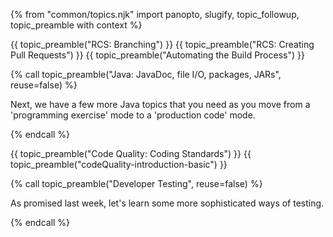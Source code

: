 {% from "common/topics.njk" import panopto, slugify, topic_followup, topic_preamble with context %}


{{ topic_preamble("RCS: Branching") }}
{{ topic_preamble("RCS: Creating Pull Requests") }}
{{ topic_preamble("Automating the Build Process") }}

<!-- ---------------------------------------------------------------------------- -->
{% call topic_preamble("Java: JavaDoc, file I/O, packages, JARs", reuse=false) %}

Next, we have a few more Java topics that you need as you move from a 'programming exercise' mode to a 'production code' mode.

{% endcall %}
<!-- ---------------------------------------------------------------------------- -->

{{ topic_preamble("Code Quality: Coding Standards") }}
{{ topic_preamble("codeQuality-introduction-basic") }}
<!-- ---------------------------------------------------------------------------- -->
{% call topic_preamble("Developer Testing", reuse=false) %}

As promised last week, let's learn some more sophisticated ways of testing.

{% endcall %}
<!-- ---------------------------------------------------------------------------- -->
